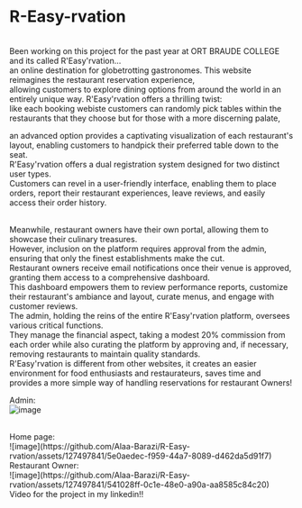 # R-Easy-rvation

<br/>
Been working on this project for the past year at ORT BRAUDE COLLEGE and its called R'Easy'rvation...
<br/>
an online destination for globetrotting gastronomes. This website reimagines the restaurant reservation experience,<br/>
allowing customers to explore dining options from around the world in an entirely unique way. R'Easy'rvation offers a thrilling twist: 
<br/>
like each booking webiste customers can randomly pick tables within the restaurants that they choose but for those with a more discerning palate,

an advanced option provides a captivating visualization of each restaurant's layout, enabling customers to handpick their preferred table down to the seat.
<br/>
R'Easy'rvation offers a dual registration system designed for two distinct user types. <br/>
Customers can revel in a user-friendly interface, enabling them to place orders, report their restaurant experiences, leave reviews, and easily access their order history.

<br/>
Meanwhile, restaurant owners have their own portal, allowing them to showcase their culinary treasures. <br/>
However, inclusion on the platform requires approval from the admin, ensuring that only the finest establishments make the cut. <br/>
Restaurant owners receive email notifications once their venue is approved, granting them access to a comprehensive dashboard. <br/>
This dashboard empowers them to review performance reports, customize their restaurant's ambiance and layout, curate menus, and engage with customer reviews.
<br/>
The admin, holding the reins of the entire R'Easy'rvation platform, oversees various critical functions. <br/>
They manage the financial aspect, taking a modest 20% commission from each order while also curating the platform by approving and, if necessary, removing restaurants to maintain quality standards.
<br/>
R'Easy'rvation is different from other websites, it creates an easier environment for food enthusiasts and restaurateurs, saves time and provides a more simple way of handling reservations for restaurant Owners!

<br/>

Admin: <br/>
![image](https://github.com/Alaa-Barazi/R-Easy-rvation/assets/127497841/ffada2f3-ad70-4f0b-b5f7-b7ac5d1f3926)


<br/>
Home page:<br/>
![image](https://github.com/Alaa-Barazi/R-Easy-rvation/assets/127497841/5e0aedec-f959-44a7-8089-d462da5d91f7)

<br/>
Restaurant Owner: <br/>
![image](https://github.com/Alaa-Barazi/R-Easy-rvation/assets/127497841/541028ff-0c1e-48e0-a90a-aa8585c84c20)


<br/>
Video for the project in my linkedin!!



